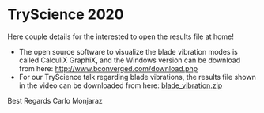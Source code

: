 # TryScience 2020

Here couple details for the interested to open the results file at home!

+ The open source software to visualize the blade vibration modes is called CalculiX GraphiX, and the Windows version can be download from here:   http://www.bconverged.com/download.php
+ For  our TryScience talk regarding blade vibrations, the results file shown in the video can be downloaded from here: [blade_vibration.zip](https://github.com/carlomontec/carlomontec.github.com/raw/master/blade_vibration.zip)

Best Regards
Carlo Monjaraz


